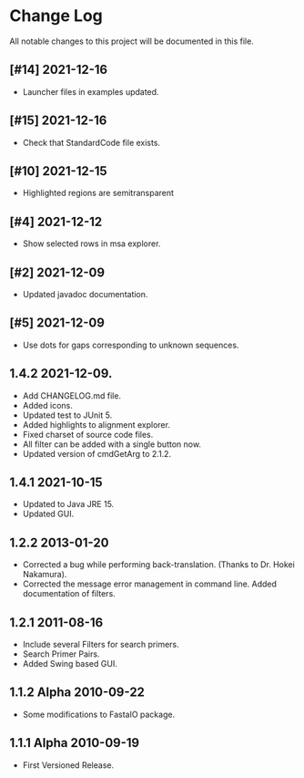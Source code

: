 # Change Log

All notable changes to this project will be documented in this file.


## [#14] 2021-12-16
- Launcher files in examples updated.

## [#15] 2021-12-16
- Check that StandardCode file exists.

## [#10] 2021-12-15
- Highlighted regions are semitransparent

## [#4] 2021-12-12
- Show selected rows in msa explorer.

## [#2] 2021-12-09
- Updated javadoc documentation.

## [#5] 2021-12-09
- Use dots for gaps corresponding to unknown sequences.

## 1.4.2 2021-12-09.
- Add CHANGELOG.md file.
- Added icons.
- Updated test to JUnit 5.
- Added highlights to alignment explorer.
- Fixed charset of source code files.
- All filter can be added with a single button now.
- Updated version of cmdGetArg to 2.1.2.

## 1.4.1 2021-10-15
 - Updated to Java JRE 15.
 - Updated GUI.

## 1.2.2 2013-01-20
 - Corrected a bug while performing back-translation. (Thanks to Dr. Hokei
   Nakamura).
 - Corrected the message error management in command line.
   Added documentation of filters.

## 1.2.1 2011-08-16
 - Include several Filters for search primers.
 - Search Primer Pairs.
 - Added Swing based GUI.

## 1.1.2 Alpha 2010-09-22
 - Some modifications to FastaIO package.

## 1.1.1 Alpha 2010-09-19
 - First Versioned Release.
